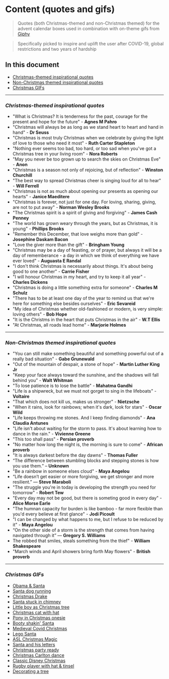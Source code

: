 # **Content (quotes and gifs)**

> Quotes (both Christmas-themed and non-Christmas themed) for the advent calendar boxes used in combination with on-theme gifs from [Giphy](https://giphy.com/)

> Specifically picked to inspire and uplift the user after COVID-19, global restrictions and two years of hardship

## In this document
* [Christmas-themed inspirational quotes]()
* [Non-Christmas themed inspirational quotes]()
* [Christmas GIFs]()

---

### ***Christmas-themed inspirational quotes***

* "What is Christmas? It is tenderness for the past, courage for the present and hope for the future" - **Agnes M Pahro**
* "Christmas will always be as long as we stand heart to heart and hand in hand" - **Dr Seuss**
* "Christmas is most truly Christmas when we celebrate by giving the light of love to those who need it most" - **Ruth Carter Stapleton**
* "Nothing ever seems too bad, too hard, or too sad when you've got a Christmas tree in your living room" - **Nora Roberts**
* "May you never be too grown up to search the skies on Christmas Eve" - **Anon**
* "Christmas is a season not only of rejoicing, but of reflection" - **Winston Churchill**
* "The best way to spread Christmas cheer is singing loud for all to hear" - **Will Ferrell**
* "Christmas is not as much about opening our presents as opening our hearts" - **Janice Maeditere**
* "Christmas is forever, not just for one day. For loving, sharing, giving, are not to put away" - **Norman Wesley Brooks**
* "The Christmas spirit is a spirit of giving and forgiving" - **James Cash Penney**
* "The world has grown weary through the years, but as Christmas, it is young" - **Phillips Brooks**
* "Remember this December, that love weighs more than gold" - **Josephine Daskam Bacon**
* "Love the giver more than the gift" - **Bringham Young**
* "Christmas may be a day of feasting, or of prayer, but always it will be a day of rememberance - a day in which we think of everything we have ever loved" - **Auguasta E Randal**
* "I don't think Christmas is necessarily about things. It's about being good to one another" - **Carrie Fisher**
* "I will honour Christmas in my heart, and try to keep it all year" - **Charles Dickens**
* "Christmas is doing a little something extra for someone" - **Charles M Schulz**
* "There has to be at least one day of the year to remind us that we're here for something else besides ourselves" - **Eric Sevareid**
* "My idea of Christmas whether old-fashioned or modern, is very simple: loving others" - **Bob Hope**
* "It is the Christms in the heart that puts Christmas in the air" - **W.T Ellis**
* "At Christmas, all roads lead home" - **Marjorie Holmes**

--- 
### ***Non-Christmas themed inspirational quotes***
* "You can still make something beautiful and something powerful out of a really bad situation" - **Gabe Grunewald**
* "Out of the mountain of despair, a stone of hope" - **Martin Luther King Jr**
* "Keep your face always toward the sunshine, and the shadows will fall behind you" - **Walt Whitman**
* "To lose patience is to lose the battle" - **Mahatma Gandhi**
* "Life is a shipwreck, but we must not gorget to sing in the lifeboats" - **Voltaire**
* "That which does not kill us, makes us stronger" - **Nietzsche**
* "When it rains, look for rainbows; when it's dark, look for stars" - **Oscar Wild**
* "Life keeps throwing me stones. And I keep finding diamonds" - **Ana Claudia Antunes**
* "Life isn't about waiting for the storm to pass. It's about learning how to dance in the rain." - **Vivienne Greene**
* "This too shall pass" - **Persian proverb**
* "No matter how long the night is, the morning is sure to come" - **African proverb**
* "It is always darkest before the day dawns" - **Thomas Fuller**
* “The difference between stumbling blocks and stepping stones is how you use them.” – **Unknown**
* "Be a rainbow in someone elses cloud" - **Maya Angelou**
* “Life doesn’t get easier or more forgiving, we get stronger and more resilient.” — **Steve Maraboli**
* "The struggle you're in today is developing the strength you need for tomorrow" - **Robert Tew**
* "Every day may not be good, but there is someting good in every day" - **Alice Morse Earle**
* "The humnan capacity for burden is like bamboo - far more flexible than you'd every believe at first glance" - **Jodi Picoult**
* "I can be changed by what happens to me, but I refuse to be reduced by it" - **Maya Angelou**
* “On the other side of a storm is the strength that comes from having navigated through it” — **Gregory S. Williams**
* The robbed that smiles, steals something from the thief" - **William Shakespeare**
* "March winds and April showers bring forth May flowers" - **British proverb**

---

### ***Christmas GIFs***
* [Obama & Santa](https://giphy.com/gifs/betnetworks-3oEjHP1InML0C6ZFle)
* [Santa dog running](https://giphy.com/gifs/cute-animal-mood-9JrvLb0fnrn7k1ZjhX)
* [Christmas Drake](https://giphy.com/gifs/holiday-cheer-spreading-10ZlYZwdw2tpWo)
* [Santa stuck in chimney](https://giphy.com/gifs/christmas-santa-squeeze-l41YaWrBaLybnkQbm)
* [Little boy as Christmas tree](https://giphy.com/gifs/filmeditor-movie-christmas-movies-3otPoAn1TKaMtXGWm4)
* [Christmas cat with hat](https://giphy.com/gifs/cat-j1QQj6To9Pbxu)
* [Pony in Christmas onesie](https://giphy.com/gifs/telegraph-christmas-pony-shetland-uM5ejiwwUfU4w)
* [Booty shakin' Santa](https://giphy.com/gifs/christmas-merry-jry8w8gnBt5L2)
* [Medieval Covid Christmas](https://giphy.com/gifs/christmas-merrychristmas-yule-P7dl6GN09P1kl2f81B)
* [Lego Santa](https://giphy.com/gifs/merry-vknj1IXpLZ0KQ)
* [ASL Christmas Magic](https://giphy.com/gifs/aslnook-christmas-magic-xUOxf0u4gC1UyMxL8s)
* [Santa and his letters](https://giphy.com/gifs/RiffTrax-christmas-santa-3o751VW13telqaPuuY)
* [Christmas party ready](https://giphy.com/gifs/cbbc-xmas-christmas-party-WwYHLX3LUcOxu8vOfq)
* [Christmas Carlton dance](https://giphy.com/gifs/christmas-ugly-sweater-HBMCmtsPEUShG)
* [Classic Disney Christmas](https://giphy.com/gifs/disney-vintage-christmas-yAhVmsVDyPMGI)
* [Rugby player with hat & tinsel](https://giphy.com/gifs/worcswarriors-christmas-tinsel-ethan-waller-TXSbCesKPlFCZUTZuC)
* [Decorating a tree](https://giphy.com/gifs/XwRP4JkXOsPII)
